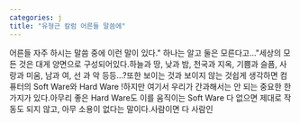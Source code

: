 ```yaml
---
categories: j
title: "유형근 칼럼 어른들 말씀에"
---
```

어른들 자주 하시는 말씀 중에 이런 말이 있다." 하나는 알고 둘은 모른다고..."​세상의 모든 것은 대게 양면으로 구성되어있다.하늘과 땅, 낮과 밤, 천국과 지옥, 기쁨과 슬픔, 사랑과 미움, 남과 여, 선 과 악 등등...?또한 보이는 것과 보이지 않는 것쉽게 생각하면 컴퓨터의 Soft Ware와 Hard Ware !​하지만 여기서 우리가 간과해서는 안 되는 중요한 한 가지가 있다.아무리 좋은 Hard Ware도 이를 움직이는 Soft Ware 다 없으면 제대로 작동도 되지 않고, 아무 소용이 없다는 말이다.​사람이면 다 사람인